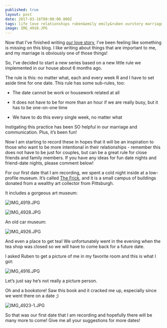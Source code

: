 ```yaml
---
published: true
layout: post
date: 2017-03-16T00:00:00.000Z
tags: life love relationships ruben&emily emily&ruben ourstory marriage lifestyle engagement family wedding dates weeklydates
image: IMG_4910.JPG
---
```


Now that I’ve finished writing [our love story](http://edibleem.com/how-he-unintentionally-had-me-hooked), I’ve been feeling like something is missing on this blog. I like writing about things that are important to me, and my marriage is obviously one of those things! 

So, I’ve decided to start a new series based on a new little rule we implemented in our house about 6 months ago. 

The rule is this: no matter what, each and every week R and I have to set aside time for one date. This rule has some sub-rules, too:

* The date cannot be work or housework related at all

* It does not have to be for more than an hour if we are really busy, but it has to be one-on-one time

* We have to do this every single week, no matter what

Instigating this practice has been SO helpful in our marriage and communication. Plus, it’s been fun! 

Now I am starting to record these in hopes that it will be an inspiration to those who want to be more intentional in their relationships - remember this does not have to be just for couples, but can be a great rule for close friends and family members. If you have any ideas for fun date nights and friend-date nights, please comment below!

For our first date that I am recording, we spent a cold night inside at a low-profile museum. It’s called [The Frick](http://www.thefrickpittsburgh.org), and it is a small campus of buildings donated from a wealthy art collector from Pittsburgh. 

It includes a gorgeous art museum:

![IMG_4919.JPG](/content/IMG_4919.JPG)

![IMG_4928.JPG](/content/IMG_4928.JPG)

An old car museum:

![IMG_4926.JPG](/content/IMG_4926.JPG)


And even a place to get tea! We unfortunately went in the evening when the tea shop was closed so we will have to come back for a future date. 


I asked Ruben to get a picture of me in my favorite room and this is what I got:

![IMG_4916.JPG](/content/IMG_4916.JPG)

Let’s just say he’s not really a picture person.

Oh and a bookstore! Saw this book and it cracked me up, especially since we went there on a date ;)

![IMG_4923-1.JPG](/content/IMG_4923-1.JPG)


So that was our first date that I am recording and hopefully there will be many more to come! Give me all your suggestions for more dates!
